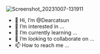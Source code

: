 ![Screenshot_20231007-131911](https://github.com/Dearcatsun/Dearcatsun/assets/147233103/6e58200e-71b3-453f-95e5-f987ecf9e1fe)
- 👋 Hi, I’m @Dearcatsun
- 👀 I’m interested in ...
- 🌱 I’m currently learning ...
- 💞️ I’m looking to collaborate on ...
- 📫 How to reach me ...

<!---
Dearcatsun/Dearcatsun is a ✨ special ✨ repository because its `README.md` (this file) appears on your GitHub profile.
You can click the Preview link to take a look at your changes.
--->
